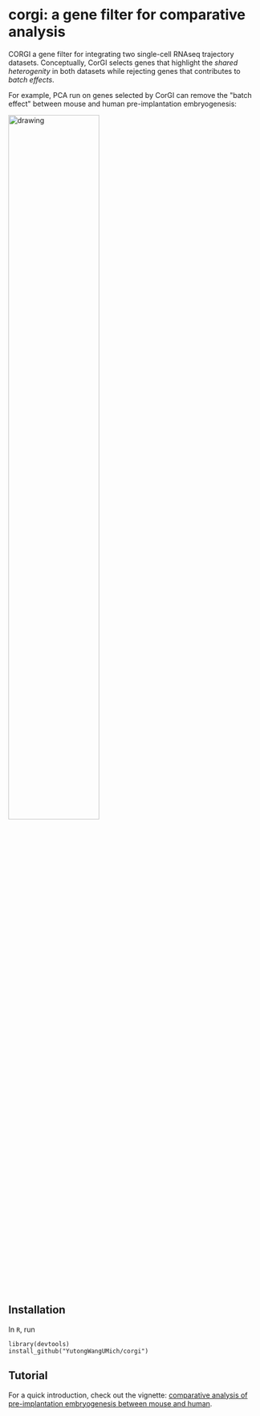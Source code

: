 # corgi: a gene filter for comparative analysis

CORGI a gene filter for integrating two single-cell RNAseq trajectory datasets. Conceptually, CorGI selects genes that highlight the _shared heterogenity_ in both datasets while rejecting genes that contributes to _batch effects_.

For example, PCA run on genes selected by CorGI can remove the "batch effect" between mouse and human pre-implantation embryogenesis:


<img src="https://yutongwangumich.github.io/corgi/articles/corgi_files/figure-html/unnamed-chunk-16-1.png" alt="drawing" width = "60%"/>

## Installation

In `R`, run

```
library(devtools)
install_github("YutongWangUMich/corgi")
```

## Tutorial

For a quick introduction, check out the vignette: [comparative analysis of pre-implantation embryogenesis between mouse and human](https://yutongwangumich.github.io/corgi/articles/corgi.html).

